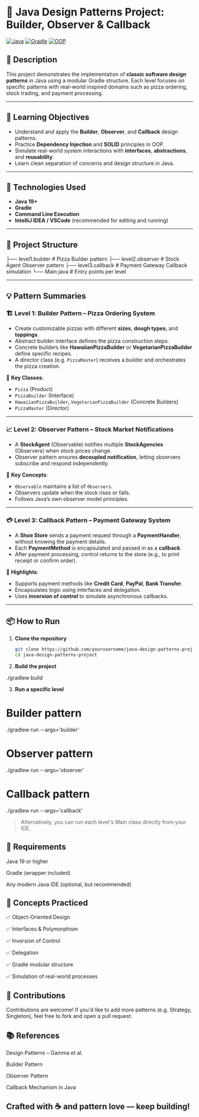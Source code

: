 # 🍕 Java Design Patterns Project: Builder, Observer & Callback

[![Java](https://img.shields.io/badge/Java-ED8B00?style=for-the-badge&logo=java&logoColor=white)](https://www.oracle.com/java/)
[![Gradle](https://img.shields.io/badge/Gradle-02303A?style=for-the-badge&logo=gradle&logoColor=white)](https://gradle.org/)
[![OOP](https://img.shields.io/badge/Object--Oriented%20Design-SOLID-blueviolet?style=for-the-badge)](https://en.wikipedia.org/wiki/SOLID)

## 📄 Description

This project demonstrates the implementation of **classic software design patterns** in Java using a modular Gradle structure. Each level focuses on specific patterns with real-world inspired domains such as pizza ordering, stock trading, and payment processing.

---

## 🎯 Learning Objectives

- Understand and apply the **Builder**, **Observer**, and **Callback** design patterns.
- Practice **Dependency Injection** and **SOLID** principles in OOP.
- Simulate real-world system interactions with **interfaces**, **abstractions**, and **reusability**.
- Learn clean separation of concerns and design structure in Java.

---

## 🧱 Technologies Used

- **Java 19+**
- **Gradle**
- **Command Line Execution**
- **IntelliJ IDEA / VSCode** (recommended for editing and running)

---

## 🧪 Project Structure

├── level1.builder # Pizza Builder pattern ├── level2.observer # Stock Agent Observer pattern ├── level3.callback # Payment Gateway Callback simulation └── Main.java # Entry points per level


---

## 💡 Pattern Summaries

### 🏗️ Level 1: Builder Pattern – Pizza Ordering System

- Create customizable pizzas with different **sizes**, **dough types**, and **toppings**.
- Abstract builder interface defines the pizza construction steps.
- Concrete builders like **HawaiianPizzaBuilder** or **VegetarianPizzaBuilder** define specific recipes.
- A director class (e.g. `PizzaMaster`) receives a builder and orchestrates the pizza creation.

🔧 **Key Classes**:
- `Pizza` (Product)
- `PizzaBuilder` (Interface)
- `HawaiianPizzaBuilder`, `VegetarianPizzaBuilder` (Concrete Builders)
- `PizzaMaster` (Director)

---

### 📈 Level 2: Observer Pattern – Stock Market Notifications

- A **StockAgent** (Observable) notifies multiple **StockAgencies** (Observers) when stock prices change.
- Observer pattern ensures **decoupled notification**, letting observers subscribe and respond independently.

🔧 **Key Concepts**:
- `Observable` maintains a list of `Observers`.
- Observers update when the stock rises or falls.
- Follows Java’s own observer model principles.

---

### 💳 Level 3: Callback Pattern – Payment Gateway System

- A **Shoe Store** sends a payment request through a **PaymentHandler**, without knowing the payment details.
- Each **PaymentMethod** is encapsulated and passed in as a **callback**.
- After payment processing, control returns to the store (e.g., to print receipt or confirm order).

🔧 **Highlights**:
- Supports payment methods like **Credit Card**, **PayPal**, **Bank Transfer**.
- Encapsulates logic using interfaces and delegation.
- Uses **inversion of control** to simulate asynchronous callbacks.

---

## 📦 How to Run

1. **Clone the repository**
   ```bash
   git clone https://github.com/yourusername/java-design-patterns-project.git
   cd java-design-patterns-project

2. **Build the project**

./gradlew build

3. **Run a specific level**

# Builder pattern
./gradlew run --args='builder'

# Observer pattern
./gradlew run --args='observer'

# Callback pattern
./gradlew run --args='callback'

> Alternatively, you can run each level's Main class directly from your IDE.

## 📌 Requirements

Java 19 or higher

Gradle (wrapper included)

Any modern Java IDE (optional, but recommended)

## 🧠 Concepts Practiced

✅ Object-Oriented Design

✅ Interfaces & Polymorphism

✅ Inversion of Control

✅ Delegation

✅ Gradle modular structure

✅ Simulation of real-world processes

## 🤝 Contributions

Contributions are welcome! If you'd like to add more patterns (e.g. Strategy, Singleton), feel free to fork and open a pull request.

## 📚 References
Design Patterns – Gamma et al.

Builder Pattern

Observer Pattern

Callback Mechanism in Java

## Crafted with ☕ and pattern love — keep building!

